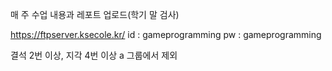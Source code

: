 매 주 수업 내용과 레포트 업로드(학기 말 검사)

https://ftpserver.ksecole.kr/
id : gameprogramming
pw : gameprogramming

결석 2번 이상, 지각 4번 이상 a 그룹에서 제외

